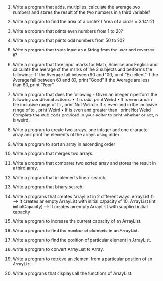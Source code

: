 1.	Write a program that adds, multiplies, calculate the average two numbers and stores the result of the two numbers in a third variable?



2.	Write a program to find the area of a circle? ( Area of a circle = 3.14*r2)


3.	Write a program that prints even numbers from 1 to 20?


4.	Write a program that prints odd numbers from 50 to 90?


5.	Write a program that takes input as a String from the user and reverses it?


6.	Write a program that take input marks for Math, Science and English  and calculate the average of the marks of the 3 subjects and  performs the following:-
If the Average fall between 90 and 100, print “Excellent”
If the Average fall between 60 and 80, print “Good”
If the Average are less than 60, print “Poor”

7.	Write a program that does the following:-
Given an integer n perform the following conditional actions:
•	If  is odd, print Weird
•	If  is even and in the inclusive range of  to , print Not Weird
•	If  is even and in the inclusive range of  to , print Weird
•	If  is even and greater than , print Not Weird
Complete the stub code provided in your editor to print whether or not, n is weird.
8.	 Write a program to create two arrays, one integer and one character array and print the elements of the arrays using index.

9.	Write a program to sort an array in ascending order

10.	Write a program that merges two arrays.

11.	Write a program that compares two sorted array and stores the result in a third array.

12.	Write a program that implements linear search.

13.	Write a program that binary search.

14.	Write a programs that creates ArrayList in 2 different ways.
 ArrayList () —> It creates an empty ArrayList with initial capacity of 10.
ArrayList (int initialCapacity) —> It creates an empty ArrayList with supplied initial capacity.

15.	Write a program to increase the current capacity of an ArrayList.

16.	Write a program to find the number of elements in an ArrayList.

17.	Write a program to find the position of particular element in ArrayList.

18.	Write a program to convert ArrayList to Array.

19.	Write a program to retrieve an element from a particular position of an ArrayList.

20.	Write a programs that displays all the functions of ArrayList.





